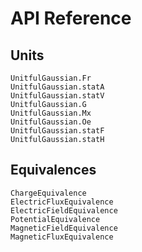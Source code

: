 # API Reference

## Units
```@docs
UnitfulGaussian.Fr
UnitfulGaussian.statA
UnitfulGaussian.statV
UnitfulGaussian.G
UnitfulGaussian.Mx
UnitfulGaussian.Oe
UnitfulGaussian.statF
UnitfulGaussian.statH
```

## Equivalences
```@docs
ChargeEquivalence
ElectricFluxEquivalence
ElectricFieldEquivalence
PotentialEquivalence
MagneticFieldEquivalence
MagneticFluxEquivalence
```
